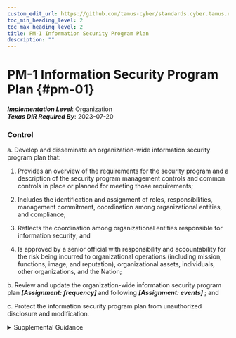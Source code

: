 ```yaml
---
custom_edit_url: https://github.com/tamus-cyber/standards.cyber.tamus.edu/tree/main/static/content/tamus.edu/TAMUS_profile.xml
toc_min_heading_level: 2
toc_max_heading_level: 2
title: PM-1 Information Security Program Plan
description: ""
---
```


# PM-1 Information Security Program Plan {#pm-01}

_**Implementation Level**_: Organization\
_**Texas DIR Required By**_: 2023-07-20

### Control

a. Develop and disseminate an organization-wide information security program plan that:

1. Provides an overview of the requirements for the security program and a description of the security program management controls and common controls in place or planned for meeting those requirements;

2. Includes the identification and assignment of roles, responsibilities, management commitment, coordination among organizational entities, and compliance;

3. Reflects the coordination among organizational entities responsible for information security; and

4. Is approved by a senior official with responsibility and accountability for the risk being incurred to organizational operations (including mission, functions, image, and reputation), organizational assets, individuals, other organizations, and the Nation;

b. Review and update the organization-wide information security program plan <strong>                     <em>[Assignment: frequency]</em>                  </strong> and following <strong>                     <em>[Assignment: events]</em>                  </strong> ; and

c. Protect the information security program plan from unauthorized disclosure and modification.

<details>
  <summary>Supplemental Guidance</summary>

An information security program plan is a formal document that provides an overview of the security requirements for an organization-wide information security program and describes the program management controls and common controls in place or planned for meeting those requirements. An information security program plan can be represented in a single document or compilations of documents. Privacy program plans and supply chain risk management plans are addressed separately in <a xmlns="http://csrc.nist.gov/ns/oscal/1.0" href="#pm-18">PM-18</a> and <a xmlns="http://csrc.nist.gov/ns/oscal/1.0" href="#sr-2">SR-2</a> , respectively.

</details>

